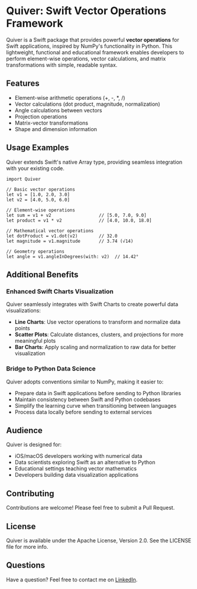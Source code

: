 # Quiver: Swift Vector Operations Framework
Quiver is a Swift package that provides powerful **vector operations** for Swift applications, inspired by NumPy's functionality in Python. This lightweight, functional and educational framework enables developers to perform element-wise operations, vector calculations, and matrix transformations with simple, readable syntax.

## Features
* Element-wise arithmetic operations (+, -, *, /)
* Vector calculations (dot product, magnitude, normalization)
* Angle calculations between vectors
* Projection operations
* Matrix-vector transformations
* Shape and dimension information

## Usage Examples
Quiver extends Swift's native Array type, providing seamless integration with your existing code.

```
import Quiver

// Basic vector operations
let v1 = [1.0, 2.0, 3.0]
let v2 = [4.0, 5.0, 6.0]

// Element-wise operations
let sum = v1 + v2                  // [5.0, 7.0, 9.0]
let product = v1 * v2              // [4.0, 10.0, 18.0]

// Mathematical vector operations
let dotProduct = v1.dot(v2)        // 32.0
let magnitude = v1.magnitude       // 3.74 (√14)

// Geometry operations
let angle = v1.angleInDegrees(with: v2)  // 14.42°
```

## Additional Benefits

### Enhanced Swift Charts Visualization
Quiver seamlessly integrates with Swift Charts to create powerful data visualizations:
* **Line Charts**: Use vector operations to transform and normalize data points
* **Scatter Plots**: Calculate distances, clusters, and projections for more meaningful plots
* **Bar Charts**: Apply scaling and normalization to raw data for better visualization

### Bridge to Python Data Science
Quiver adopts conventions similar to NumPy, making it easier to:
* Prepare data in Swift applications before sending to Python libraries
* Maintain consistency between Swift and Python codebases
* Simplify the learning curve when transitioning between languages
* Process data locally before sending to external services

## Audience
Quiver is designed for:
* iOS/macOS developers working with numerical data
* Data scientists exploring Swift as an alternative to Python
* Educational settings teaching vector mathematics
* Developers building data visualization applications

## Contributing
Contributions are welcome! Please feel free to submit a Pull Request.

## License
Quiver is available under the Apache License, Version 2.0. See the LICENSE file for more info.

## Questions
Have a question? Feel free to contact me on [LinkedIn](https://www.linkedin.com/in/waynebishop).
